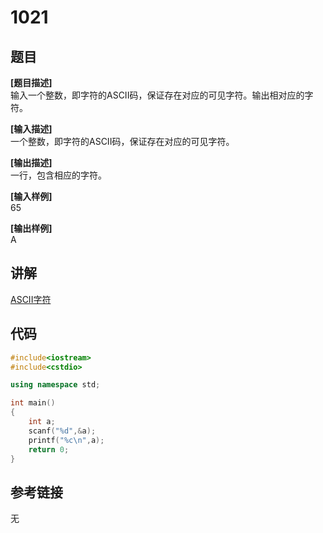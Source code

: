 # 1021
## 题目  
**[题目描述]**  
输入一个整数，即字符的ASCII码，保证存在对应的可见字符。输出相对应的字符。  

**[输入描述]**   
一个整数，即字符的ASCII码，保证存在对应的可见字符。  

**[输出描述]**  
一行，包含相应的字符。  

**[输入样例]**  
65  

**[输出样例]**  
A  

## 讲解    
[ASCII字符](a)  

## 代码   

```cpp
#include<iostream>  
#include<cstdio>  

using namespace std;  

int main()  
{  
	int a;  
	scanf("%d",&a);  
	printf("%c\n",a);  
	return 0;  
}   
```

## 参考链接  
无  
